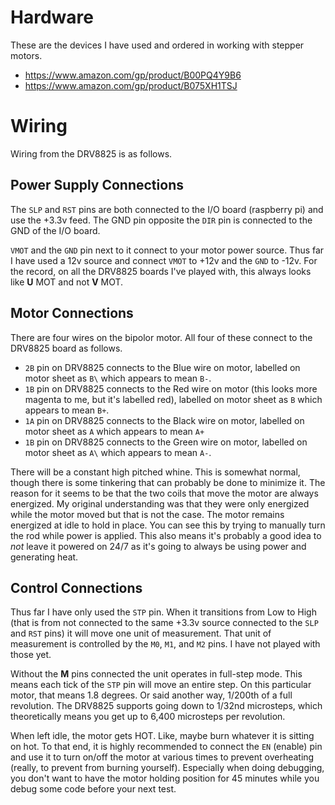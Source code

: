 # Hardware

These are the devices I have used and ordered in working with stepper motors.

* https://www.amazon.com/gp/product/B00PQ4Y9B6
* https://www.amazon.com/gp/product/B075XH1TSJ

# Wiring

Wiring from the DRV8825 is as follows.

## Power Supply Connections

The `SLP` and `RST` pins are both connected to the I/O board (raspberry pi) and use the +3.3v feed. The GND pin opposite the `DIR` pin is connected to the GND of the I/O board.

`VMOT` and the `GND` pin next to it connect to your motor power source. Thus far I have used a 12v source and connect `VMOT` to +12v and the `GND` to -12v. For the record, on all the DRV8825 boards I've played with, this always looks like **U** MOT and not **V** MOT.

## Motor Connections

There are four wires on the bipolor motor. All four of these connect to the DRV8825 board as follows.

* `2B` pin on DRV8825 connects to the Blue wire on motor, labelled on motor sheet as `B\` which appears to mean `B-`.
* `1B` pin on DRV8825 connects to the Red wire on motor (this looks more magenta to me, but it's labelled red), labelled on motor sheet as `B` which appears to mean `B+`.
* `1A` pin on DRV8825 connects to the Black wire on motor, labelled on motor sheet as `A` which appears to mean `A+`
* `1B` pin on DRV8825 connects to the Green wire on motor, labelled on motor sheet as `A\` which appears to mean `A-`.

There will be a constant high pitched whine. This is somewhat normal, though there is some tinkering that can probably be done to minimize it. The reason for it seems to be that the two coils that move the motor are always energized. My original understanding was that they were only energized while the motor moved but that is not the case. The motor remains energized at idle to hold in place. You can see this by trying to manually turn the rod while power is applied. This also means it's probably a good idea to _not_ leave it powered on 24/7 as it's going to always be using power and generating heat.

## Control Connections

Thus far I have only used the `STP` pin. When it transitions from Low to High (that is from not connected to the same +3.3v source connected to the `SLP` and `RST` pins) it will move one unit of measurement. That unit of measurement is controlled by the `M0`, `M1`, and `M2` pins. I have not played with those yet.

Without the **M** pins connected the unit operates in full-step mode. This means each tick of the `STP` pin will move an entire step. On this particular motor, that means 1.8 degrees. Or said another way, 1/200th of a full revolution. The DRV8825 supports going down to 1/32nd microsteps, which theoretically means you get up to 6,400 microsteps per revolution.

When left idle, the motor gets HOT. Like, maybe burn whatever it is sitting on hot. To that end, it is highly recommended to connect the `EN` (enable) pin and use it to turn on/off the motor at various times to prevent overheating (really, to prevent from burning yourself). Especially when doing debugging, you don't want to have the motor holding position for 45 minutes while you debug some code before your next test.
